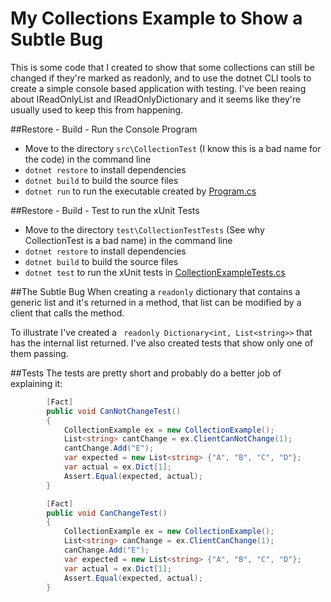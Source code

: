 # My Collections Example to Show a Subtle Bug
This is some code that I created to show that some collections can still be changed if they're marked as readonly,
and to use the dotnet CLI tools to create a simple console based application with testing.
I've been reaing about IReadOnlyList and IReadOnlyDictionary and it seems like they're usually used to keep this from happening.

##Restore - Build - Run the Console Program
- Move to the directory ```src\CollectionTest``` (I know this is a bad name for the code) in the command line
- ```dotnet restore``` to install dependencies
- ```dotnet build``` to build the source files
- ```dotnet run``` to run the executable created by [Program.cs](https://github.com/jarhoads/dotnet-collections-example/blob/master/src/CollectionTest/Program.cs)

##Restore - Build - Test to run the xUnit Tests
- Move to the directory ```test\CollectionTestTests``` (See why CollectionTest is a bad name) in the command line
- ```dotnet restore``` to install dependencies
- ```dotnet build``` to build the source files
- ```dotnet test``` to run the xUnit tests in [CollectionExampleTests.cs](https://github.com/jarhoads/dotnet-collections-example/blob/master/test/CollectionTestTests/CollectionExampleTests.cs)

##The Subtle Bug
When creating a ```readonly``` dictionary that contains a generic list and it's returned in a method,
that list can be modified by a client that calls the method.

To illustrate I've created a ``` readonly Dictionary<int, List<string>>``` that has the internal list returned.
I've also created tests that show only one of them passing. 

##Tests
The tests are pretty short and probably do a better job of explaining it:
```csharp
        [Fact]
        public void CanNotChangeTest()
        {
            CollectionExample ex = new CollectionExample();
            List<string> cantChange = ex.ClientCanNotChange(1);
            cantChange.Add("E");
            var expected = new List<string> {"A", "B", "C", "D"};
            var actual = ex.Dict[1];
            Assert.Equal(expected, actual);
        }

        [Fact]
        public void CanChangeTest()
        {
            CollectionExample ex = new CollectionExample();
            List<string> canChange = ex.ClientCanChange(1);
            canChange.Add("E");
            var expected = new List<string> {"A", "B", "C", "D"};
            var actual = ex.Dict[1];
            Assert.Equal(expected, actual);
        }
```

